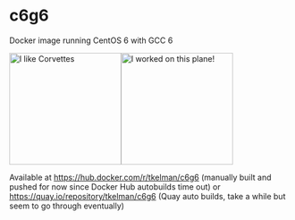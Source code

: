 # c6g6
Docker image running CentOS 6 with GCC 6

<img src="https://upload.wikimedia.org/wikipedia/commons/thumb/a/a4/Chevrolet-Corvette-C6-1.jpg/640px-Chevrolet-Corvette-C6-1.jpg" alt="I like Corvettes" height="200"/><img src="http://www.gulfstream.com/images/made/images/uploads/aircraft_galleries/g650_aerial_2_1300_580_70.jpg" alt="I worked on this plane!" height="200"/>

Available at https://hub.docker.com/r/tkelman/c6g6 (manually built and pushed for now since Docker Hub autobuilds time out)
or https://quay.io/repository/tkelman/c6g6 (Quay auto builds, take a while but seem to go through eventually)
